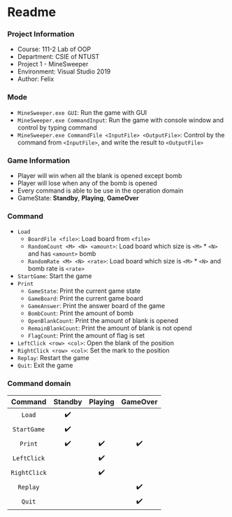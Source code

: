 Readme
===

### Project Information
- Course: 111-2 Lab of OOP
- Department: CSIE of NTUST
- Project 1 - MineSweeper
- Environment: Visual Studio 2019
- Author: Felix

### Mode
- `MineSweeper.exe GUI`: Run the game with GUI
- `MineSweeper.exe CommandInput`: Run the game with console window and control by typing command
- `MineSweeper.exe CommandFile <InputFile> <OutputFile>`: Control by the command from `<InputFile>`, and write the result to `<OutputFile>`

### Game Information
- Player will win when all the blank is opened except bomb
- Player will lose when any of the bomb is opened
- Every command is able to be use in the operation domain
- GameState: **Standby**, **Playing**, **GameOver**

### Command
- `Load`
  - `BoardFile <file>`: Load board from `<file>`
  - `RandomCount <M> <N> <amount>`: Load board which size is `<M>` * `<N>` and has `<amount>` bomb
  - `RandomRate <M> <N> <rate>`: Load board which size is `<M>` * `<N>` and bomb rate is `<rate>`
- `StartGame`: Start the game
- `Print`
  - `GameState`: Print the current game state
  - `GameBoard`: Print the current game board
  - `GameAnswer`: Print the answer board of the game
  - `BombCount`: Print the amount of bomb
  - `OpenBlankCount`: Print the amount of blank is opened
  - `RemainBlankCount`: Print the amount of blank is not opend
  - `FlagCount`: Print the amount of flag is set
- `LeftClick <row> <col>`: Open the blank of the position
- `RightClick <row> <col>`: Set the mark to the position
- `Replay`: Restart the game
- `Quit`: Exit the game

### Command domain
| Command | Standby | Playing | GameOver |
| :-----: | :-----: | :-----: | :------: |
| `Load` | ✔️ | | |
| `StartGame` | ✔️ | | |
| `Print` | ✔️ | ✔️ | ✔️ |
| `LeftClick` | | ✔️ | |
| `RightClick` | | ✔️ | |
| `Replay` | | | ✔️ |
| `Quit` | | | ✔️ |
